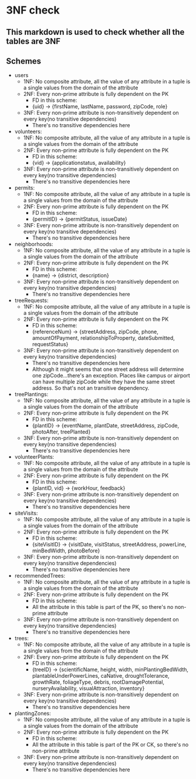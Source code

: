 # 3NF check
## This markdown is used to check whether all the tables are 3NF
## Schemes
- users 
  - 1NF: No composite attribute, all the value of any attribute in a tuple is a single values from the domain of the attribute
  - 2NF: Every non-prime attribute is fully dependent on the PK
    - FD in this scheme:
    - {uid} -> {firstName, lastName, password, zipCode, role} 
  - 3NF: Every non-prime attribute is non-transitively dependent on every key(no transitive dependencies)
    - There's no transitive dependencies here
-  volunteers:
   - 1NF: No composite attribute, all the value of any attribute in a tuple is a single values from the domain of the attribute
   - 2NF: Every non-prime attribute is fully dependent on the PK
     - FD in this scheme:
     - {vid} -> {applicationstatus, availability}
   - 3NF: Every non-prime attribute is non-transitively dependent on every key(no transitive dependencies)
     - There's no transitive dependencies here
- permits:   
   - 1NF: No composite attribute, all the value of any attribute in a tuple is a single values from the domain of the attribute
   - 2NF: Every non-prime attribute is fully dependent on the PK
     - FD in this scheme:
     - {permitID} -> {permitStatus, issueDate}
   - 3NF: Every non-prime attribute is non-transitively dependent on every key(no transitive dependencies)
     - There's no transitive dependencies here
- neighborhoods:   
   - 1NF: No composite attribute, all the value of any attribute in a tuple is a single values from the domain of the attribute
   - 2NF: Every non-prime attribute is fully dependent on the PK
     - FD in this scheme:
     - {name} -> {district, description}
   - 3NF: Every non-prime attribute is non-transitively dependent on every key(no transitive dependencies)
     - There's no transitive dependencies here
- treeRequests:   
   - 1NF: No composite attribute, all the value of any attribute in a tuple is a single values from the domain of the attribute
   - 2NF: Every non-prime attribute is fully dependent on the PK
     - FD in this scheme:
     - {referenceNum} -> {streetAddress, zipCode, phone, amountOfPayment, relationshipToProperty, dateSubmitted, requestStatus}
   - 3NF: Every non-prime attribute is non-transitively dependent on every key(no transitive dependencies)
     - There's no transitive dependencies here
     - Although it might seems that one street address will determine one zipCode...there's an exception. Places like campus or airport can have multiple zipCode while they have the same street address. So that's not an transitive dependency.
- treePlantings:   
   - 1NF: No composite attribute, all the value of any attribute in a tuple is a single values from the domain of the attribute
   - 2NF: Every non-prime attribute is fully dependent on the PK
     - FD in this scheme:
     - {plantID} -> {eventName, plantDate, streetAddress, zipCode, photoAfter, treePlanted}
   - 3NF: Every non-prime attribute is non-transitively dependent on every key(no transitive dependencies)
     - There's no transitive dependencies here
- volunteerPlants:   
   - 1NF: No composite attribute, all the value of any attribute in a tuple is a single values from the domain of the attribute
   - 2NF: Every non-prime attribute is fully dependent on the PK
     - FD in this scheme:
     - {plantID, vid} -> {workHour, feedback}
   - 3NF: Every non-prime attribute is non-transitively dependent on every key(no transitive dependencies)
     - There's no transitive dependencies here
- siteVisits:   
   - 1NF: No composite attribute, all the value of any attribute in a tuple is a single values from the domain of the attribute
   - 2NF: Every non-prime attribute is fully dependent on the PK
     - FD in this scheme:
     - {siteVisitID} -> {visitDate, visitStatus, streetAddress, powerLine, minBedWidth, photoBefore}
   - 3NF: Every non-prime attribute is non-transitively dependent on every key(no transitive dependencies)
     - There's no transitive dependencies here
- recommendedTrees:   
   - 1NF: No composite attribute, all the value of any attribute in a tuple is a single values from the domain of the attribute
   - 2NF: Every non-prime attribute is fully dependent on the PK
     - FD in this scheme:
     - All the attribute in this table is part of the PK, so there's no non-prime attribute
   - 3NF: Every non-prime attribute is non-transitively dependent on every key(no transitive dependencies)
     - There's no transitive dependencies here
- trees:   
   - 1NF: No composite attribute, all the value of any attribute in a tuple is a single values from the domain of the attribute
   - 2NF: Every non-prime attribute is fully dependent on the PK
     - FD in this scheme:
     - {treeID} -> {scientificName, height, width, minPlantingBedWidth, plantableUnderPowerLines, caNative, droughtTolerance, growthRate, foliageType, debris, rootDamagePotential, nurseryAvailability, visualAttraction, inventory}
   - 3NF: Every non-prime attribute is non-transitively dependent on every key(no transitive dependencies)
     - There's no transitive dependencies here
- plantingZones:   
   - 1NF: No composite attribute, all the value of any attribute in a tuple is a single values from the domain of the attribute
   - 2NF: Every non-prime attribute is fully dependent on the PK
     - FD in this scheme:
     - All the attribute in this table is part of the PK or CK, so there's no non-prime attribute
   - 3NF: Every non-prime attribute is non-transitively dependent on every key(no transitive dependencies)
     - There's no transitive dependencies here